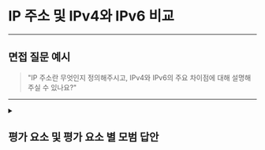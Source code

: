 # IP 주소 및 IPv4와 IPv6 비교

---

## 면접 질문 예시

> "IP 주소란 무엇인지 정의해주시고, IPv4와 IPv6의 주요 차이점에 대해 설명해 주실 수 있나요?"

---

<details>
  <summary><h2> 평가 요소 및 평가 요소 별 모범 답안</h2></summary>

  ### 1. IP 주소의 정의 및 목적
  - 포함내용
    - 정의: IP 주소는 네트워크 상의 장비나 인터페이스를 식별하기 위한 고유 번호이며, 데이터 패킷이 올바른 목적지로 전달되도록 하는 데 사용됩니다.
    - 목적: 네트워크에서 서로 다른 장비 간의 통신을 가능하게 하며, 라우팅 과정에서 필수적인 역할을 수행합니다.
      
  - <details>
    <summary>모범 답안 예시 : </summary>
    
      > "IP 주소는 인터넷 프로토콜을 사용하는 네트워크에서 각 장비나 인터페이스를 식별하기 위한 고유한 번호입니다. 이는 데이터 패킷이 올바른 목적지로 전달될 수 있도록 하는 라우팅의 핵심 요소입니다."
    </details>

  ### 2. IPv4의 기본 특징
  - 포함내용
    - 주소 체계: 32비트 주소 체계를 사용, 도트로 구분된 4개의 옥텟(예: 192.168.1.1)으로 표기됩니다.
    - 주소 공간: 약 43억 개의 주소 제공, 하지만 인터넷 확장으로 인한 주소 고갈 문제로 NAT 등 보조 기술이 필요합니다.
  - <details>
    <summary>모범 답안 예시 : </summary>
    
      > "IPv4는 32비트 주소 체계를 사용하여, 네 개의 10진수 옥텟으로 표기됩니다. 이로 인해 약 43억 개의 주소를 제공하지만, 인터넷의 폭발적 성장으로 인해 주소 고갈 문제가 발생하고 있습니다."
    </details>

  ### 3. IPv6의 기본 특징
  - 포함내용
    - 주소 체계: 128비트 주소 체계를 사용하며, 8개의 16비트 헥사데시멀 블록을 콜론으로 구분해 표기합니다(예: 2001:0db8:85a3:0000:0000:8a2e:0370:7334).
    - 추가 기능: 
      1. 거의 무제한의 주소 공간
      2. 자동 구성(SLAAC) : DHCP 서버 없이도 각 호스트가 스스로 IPv6 주소를 구성할 수 있어 초기 네트워크 설정과 유지 보수 비용이 절감된다.
      3. 내장된 보안(IPsec) : IPv4에서도 IPsec을 사용할 수 있지만, IPv6는 모든 구현에서 IPsec 지원이 의무화되어 있어 전송 중인 데이터가 도청, 변조 또는 스푸핑되는 것을 방지하며, VPN(가상 사설망) 등 안전한 통신 경로를 구축하는 데 유리
      4. 개선된 라우팅 효율 : IPv6는 라우터가 패킷을 처리하는 방식을 개선하여 라우팅 효율성을 높인다.
  - <details>
    <summary>모범 답안 예시 : </summary>

      > "IPv6는 128비트 주소 체계를 사용하여, 8개의 16비트 헥사데시멀 블록을 콜론으로 구분해 표기합니다. 이로 인해 사실상 무제한에 가까운 주소 공간을 제공하며, 자동 구성, 내장 보안, 그리고 개선된 라우팅 효율 등 다양한 기능을 기본으로 포함하고 있습니다."
    </details>

  ### 4. IPv4와 IPv6의 주요 차이점
  - 포함내용
    - 주소 길이: IPv4는 32비트, IPv6는 128비트.
    - 표기 방식: IPv4는 도트 구분 십진수, IPv6는 콜론 구분 헥사데시멀.
    - 주소 공간 및 확장성: IPv4는 한정된 주소 공간, IPv6는 확장성이 뛰어남.
    - 추가 기능: IPv6는 자동 구성, 보안, 개선된 라우팅 등 부가 기능을 기본으로 제공.
  - <details>
    <summary>모범 답안 예시 : </summary>

      > "IPv4와 IPv6의 가장 큰 차이점은 주소의 길이로, IPv4는 32비트를 사용하여 약 43억 개의 주소를 제공하는 반면, IPv6는 128비트를 사용하여 사실상 무한에 가까운 주소 공간을 제공합니다. 또한, IPv4는 도트 구분 십진수로, IPv6는 콜론 구분 헥사데시멀로 표기되며, IPv6는 자동 구성, 내장 보안(IPsec) 및 개선된 라우팅 효율과 같은 추가 기능들을 기본적으로 포함하고 있습니다."
    </details>

  ### 5. 심화 지식
  - 포함내용
    - 전환 기술: IPv4와 IPv6 간의 상호 운용성을 위한 기술.
      1. 듀얼 스택 : 네트워크 장비와 호스트가 IPv4와 IPv6 프로토콜을 동시에 운영할 수 있도록 하는 방식(듀얼 스택은 한 건물에 도로명 주소와 지번 주소가 동시에 부여되어 있는 경우)
      2. 터널링 : IPv6 패킷을 IPv4 네트워크 내에서 전송할 수 있도록 IPv4 패킷 내부에 캡슐화하는 기술(터널링은 지번 주소를 사용하는 편지를 도로명 주소 체계만 사용하는 우편 시스템을 통해 전달해야 할 때, 편지를 특별한 봉투에 넣어 도로명 주소로 라우팅한 후, 목적지 근처에서 원래의 지번 주소 정보로 다시 복원하는 과정)
      3. NAT64 : IPv6 전용 네트워크의 클라이언트가 IPv4 서버와 통신할 수 있도록 IPv6 주소를 IPv4 주소로 변환해주는 기술(NAT64는 도로명 주소만 사용하는 시스템과 지번 주소만 사용하는 시스템 간의 주소 변환 서비스) 
    - 장단점 및 사용상의 이점: IPv4는 단순하고 널리 보급되어 있으나 주소 고갈 문제, IPv6는 확장성 및 보안성에서 우수하지만 전환 비용과 복잡성이 존재.
    - 미래 전망: IPv6의 채택이 증가하는 추세이며, 인터넷 확장에 따른 필수 전환 기술로 자리잡고 있음.
  - <details>
    <summary>모범 답안 예시 : </summary>
    
      > "추가적으로, IPv4와 IPv6 간의 상호 운용성을 위해 듀얼 스택, 터널링, 그리고 NAT64와 같은 전환 기술이 사용됩니다. IPv4는 그 단순함과 널리 보급된 점이 장점이지만, 주소 고갈 문제가 지속되고 있습니다. 반면, IPv6는 확장성, 내장 보안 및 자동 구성이 뛰어나 미래의 인터넷 환경에 더욱 적합하나, 전환에 따른 비용과 기술적 복잡성이 존재합니다. 이러한 이유로 IPv6의 채택이 점차 증가할 것으로 전망됩니다."
    </details>
</details>